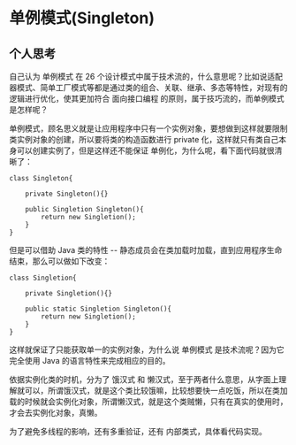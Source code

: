 # 单例模式(Singleton)


## 个人思考

自己认为 单例模式 在 26 个设计模式中属于技术流的，什么意思呢？比如说适配器模式、简单工厂模式等都是通过类的组合、关联、继承、多态等特性，对现有的逻辑进行优化，使其更加符合 面向接口编程 的原则，属于技巧流的，而单例模式是怎样呢？

单例模式，顾名思义就是让应用程序中只有一个实例对象，要想做到这样就要限制类实例对象的创建，所以要将类的构造函数进行 private 化，这样就只有类自己本身可以创建实例了，但是这样还不能保证 单例化，为什么呢，看下面代码就很清晰了：

```
class Singleton{

    private Singleton(){}
    
    public Singletion Singleton(){
        return new Singletion();
    }
}
```

但是可以借助 Java 类的特性 -- 静态成员会在类加载时加载，直到应用程序生命结束，那么可以做如下改变：


```
class Singletion{

    private Singletion(){}
    
    public static Singletion Singleton(){
        return new Singletion();
    }
}
```

这样就保证了只能获取单一的实例对象，为什么说 单例模式 是技术流呢？因为它完全使用 Java 的语言特性来完成相应的目的。

依据实例化类的时机，分为了 饿汉式 和 懒汉式，至于两者什么意思，从字面上理解就可以，所谓饿汉式，就是这个类比较饿嘛，比较想要快一点吃饭，所以在类加载的时候就会实例化对象，所谓懒汉式，就是这个类贼懒，只有在真实的使用时，才会去实例化对象，真懒。


为了避免多线程的影响，还有多重验证，还有 内部类式，具体看代码实现。